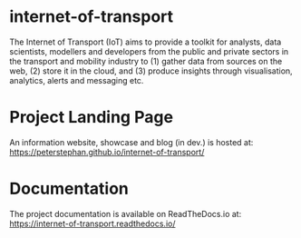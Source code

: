 # internet-of-transport
The Internet of Transport (IoT) aims to provide a toolkit for analysts, data scientists, modellers and developers from the public and private sectors in the transport and mobility industry to (1) gather data from sources on the web, (2) store it in the cloud, and (3) produce insights through visualisation, analytics, alerts and messaging etc.

# Project Landing Page
An information website, showcase and blog (in dev.) is hosted at:
https://peterstephan.github.io/internet-of-transport/

# Documentation
The project documentation is available on ReadTheDocs.io at:
https://internet-of-transport.readthedocs.io/
